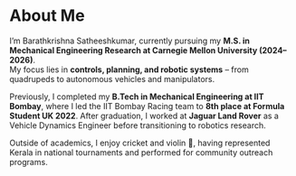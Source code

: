# About Me

I’m Barathkrishna Satheeshkumar, currently pursuing my **M.S. in Mechanical Engineering Research at Carnegie Mellon University (2024–2026)**.  
My focus lies in **controls, planning, and robotic systems** – from quadrupeds to autonomous vehicles and manipulators.

Previously, I completed my **B.Tech in Mechanical Engineering at IIT Bombay**, where I led the IIT Bombay Racing team to **8th place at Formula Student UK 2022**. After graduation, I worked at **Jaguar Land Rover** as a Vehicle Dynamics Engineer before transitioning to robotics research.

Outside of academics, I enjoy cricket and violin 🎻, having represented Kerala in national tournaments and performed for community outreach programs.
